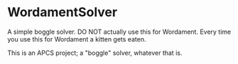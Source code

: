 WordamentSolver
===============

A simple boggle solver. DO NOT actually use this for Wordament. Every time you use this for Wordament a kitten gets eaten.

This is an APCS project; a "boggle" solver, whatever that is.
